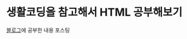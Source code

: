 # 생활코딩을 참고해서 HTML 공부해보기
[블로그](https://velog.io/@soosungp33/HTML%EA%B3%BC-%EC%9B%B9-%EB%B8%8C%EB%9D%BC%EC%9A%B0%EC%A0%80-%EC%9B%B9-%EC%84%9C%EB%B2%84)에 공부한 내용 포스팅